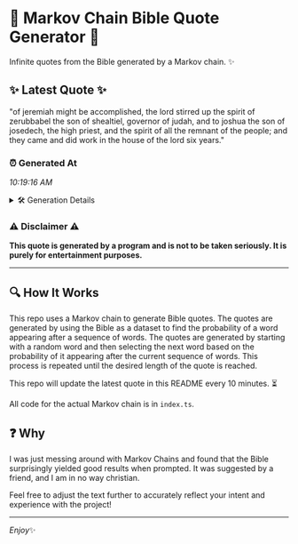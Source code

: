 # 📖 Markov Chain Bible Quote Generator 📖

Infinite quotes from the Bible generated by a Markov chain. ✨

## ✨ Latest Quote ✨
"of jeremiah might be accomplished, the lord stirred up the spirit of zerubbabel the son of shealtiel, governor of judah, and to joshua the son of josedech, the high priest, and the spirit of all the remnant of the people; and they came and did work in the house of the lord six years."

### ⏰ Generated At
*10:19:16 AM*

<details>
    <summary>🛠️ Generation Details</summary>
    <p>
        <strong>🌱 Seed:</strong> of<br>
        <strong>🔄 Iterations:</strong> 53<br>
        <strong>📜 Context History:</strong><br>[ of ]: jeremiah<br>[ of, jeremiah ]: might<br>[ of, jeremiah, might ]: be<br>[ of, jeremiah, might, be ]: accomplished,<br>[ of, jeremiah, might, be, accomplished, ]: the<br>[ of, jeremiah, might, be, accomplished,, the ]: lord<br>[ jeremiah, might, be, accomplished,, the, lord ]: stirred<br>[ might, be, accomplished,, the, lord, stirred ]: up<br>[ be, accomplished,, the, lord, stirred, up ]: the<br>[ accomplished,, the, lord, stirred, up, the ]: spirit<br>[ the, lord, stirred, up, the, spirit ]: of<br>[ lord, stirred, up, the, spirit, of ]: zerubbabel<br>[ stirred, up, the, spirit, of, zerubbabel ]: the<br>[ up, the, spirit, of, zerubbabel, the ]: son<br>[ the, spirit, of, zerubbabel, the, son ]: of<br>[ spirit, of, zerubbabel, the, son, of ]: shealtiel,<br>[ of, zerubbabel, the, son, of, shealtiel, ]: governor<br>[ zerubbabel, the, son, of, shealtiel,, governor ]: of<br>[ the, son, of, shealtiel,, governor, of ]: judah,<br>[ son, of, shealtiel,, governor, of, judah, ]: and<br>[ of, shealtiel,, governor, of, judah,, and ]: to<br>[ shealtiel,, governor, of, judah,, and, to ]: joshua<br>[ governor, of, judah,, and, to, joshua ]: the<br>[ of, judah,, and, to, joshua, the ]: son<br>[ judah,, and, to, joshua, the, son ]: of<br>[ and, to, joshua, the, son, of ]: josedech,<br>[ to, joshua, the, son, of, josedech, ]: the<br>[ joshua, the, son, of, josedech,, the ]: high<br>[ the, son, of, josedech,, the, high ]: priest,<br>[ son, of, josedech,, the, high, priest, ]: and<br>[ of, josedech,, the, high, priest,, and ]: the<br>[ josedech,, the, high, priest,, and, the ]: spirit<br>[ the, high, priest,, and, the, spirit ]: of<br>[ high, priest,, and, the, spirit, of ]: all<br>[ priest,, and, the, spirit, of, all ]: the<br>[ and, the, spirit, of, all, the ]: remnant<br>[ the, spirit, of, all, the, remnant ]: of<br>[ spirit, of, all, the, remnant, of ]: the<br>[ of, all, the, remnant, of, the ]: people;<br>[ all, the, remnant, of, the, people; ]: and<br>[ the, remnant, of, the, people;, and ]: they<br>[ remnant, of, the, people;, and, they ]: came<br>[ of, the, people;, and, they, came ]: and<br>[ the, people;, and, they, came, and ]: did<br>[ people;, and, they, came, and, did ]: work<br>[ and, they, came, and, did, work ]: in<br>[ they, came, and, did, work, in ]: the<br>[ came, and, did, work, in, the ]: house<br>[ and, did, work, in, the, house ]: of<br>[ did, work, in, the, house, of ]: the<br>[ work, in, the, house, of, the ]: lord<br>[ in, the, house, of, the, lord ]: six<br>[ the, house, of, the, lord, six ]: years.<br>
    </p>
</details>

### ⚠️ Disclaimer ⚠️
**This quote is generated by a program and is not to be taken seriously. It is purely for entertainment purposes.**

---

## 🔍 How It Works

This repo uses a Markov chain to generate Bible quotes. The quotes are generated by using the Bible as a dataset to find the probability of a word appearing after a sequence of words. The quotes are generated by starting with a random word and then selecting the next word based on the probability of it appearing after the current sequence of words. This process is repeated until the desired length of the quote is reached.

This repo will update the latest quote in this README every 10 minutes. ⏳

All code for the actual Markov chain is in `index.ts`.

## ❓ Why

I was just messing around with Markov Chains and found that the Bible surprisingly yielded good results when prompted. 
It was suggested by a friend, and I am in no way christian.

Feel free to adjust the text further to accurately reflect your intent and experience with the project!

---

*Enjoy*✨
